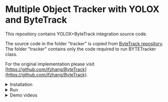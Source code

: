 # Multiple Object Tracker with YOLOX and ByteTrack 
This repository contains YOLOX+ByteTrack integration source code.

The source code in the folder "tracker" is copied from [ByteTrack repository](https://github.com/ifzhang/ByteTrack).
The folder "tracker" contains only the code required to run BYTETracker class.

For the original implementation please visit [https://github.com/ifzhang/ByteTrack](https://github.com/ifzhang/ByteTrack).

<details>
<summary>Installation</summary>

1. Download YOLOX+ByteTrack integration source code from [this repository](https://github.com/0w1Gr3y/MOT_ByteTrack). Open it as the root folder in your IDE
2. Install python requirements

```shell
pip3 install -r tracker/requirements.txt
```

3. Download and install CUDA on your PC
4. Install pytorch with cuda support: generate command line using [this manual](https://pytorch.org/get-started/locally/)

```shell
# This is an example of a command line, generated with https://pytorch.org/get-started/locally/
# This command will install pytorch v1.10 with coda 11.3
pip3 install torch==1.10.0+cu113 torchvision==0.11.1+cu113 torchaudio===0.10.0+cu113 -f https://download.pytorch.org/whl/cu113/torch_stable.html
```

5. Install **pycocotools**
* For Ubuntu use:
```shell
pip3 install cython; pip3 install 'git+https://github.com/cocodataset/cocoapi.git#subdirectory=PythonAPI'
```
* For Windows use:
```shell
pip3 install cython
pip3 install "git+https://github.com/philferriere/cocoapi.git#egg=pycocotools&subdirectory=PythonAPI"
```

6. Install **cython_box**
* For Ubuntu use:
```shell
pip3 install cython_bbox
```
* For Windows use:
```shell
pip install -e git+https://github.com/samson-wang/cython_bbox.git#egg=cython-bbox
```

### Install YOLOX
1. Clone YOLOX github repository and run setup
```shell
git clone https://github.com/Megvii-BaseDetection/YOLOX.git
cd YOLOX
python setup.py develop
cd ..
```
2. Download YOLOX weights to _weights_ folder from [YOLOX repository](https://github.com/Megvii-BaseDetection/YOLOX)
#### Standard Models (source: [YOLOX repository](https://github.com/Megvii-BaseDetection/YOLOX)).
|Model |size |mAP<sup>val<br>0.5:0.95 |mAP<sup>test<br>0.5:0.95 | Speed V100<br>(ms) | Params<br>(M) |FLOPs<br>(G)| weights |
| ------        |:---: | :---:    | :---:       |:---:     |:---:  | :---: | :----: |
|[YOLOX-s](https://github.com/Megvii-BaseDetection/YOLOX/blob/main/exps/default/yolox_s.py)    |640  |40.5 |40.5      |9.8      |9.0 | 26.8 | [github](https://github.com/Megvii-BaseDetection/YOLOX/releases/download/0.1.1rc0/yolox_s.pth) |
|[YOLOX-m](https://github.com/Megvii-BaseDetection/YOLOX/blob/main/exps/default/yolox_m.py)    |640  |46.9 |47.2      |12.3     |25.3 |73.8| [github](https://github.com/Megvii-BaseDetection/YOLOX/releases/download/0.1.1rc0/yolox_m.pth) |
|[YOLOX-l](https://github.com/Megvii-BaseDetection/YOLOX/blob/main/exps/default/yolox_l.py)    |640  |49.7 |50.1      |14.5     |54.2| 155.6 | [github](https://github.com/Megvii-BaseDetection/YOLOX/releases/download/0.1.1rc0/yolox_l.pth) |
|[YOLOX-x](https://github.com/Megvii-BaseDetection/YOLOX/blob/main/exps/default/yolox_x.py)   |640   |51.1 |**51.5**  | 17.3    |99.1 |281.9 | [github](https://github.com/Megvii-BaseDetection/YOLOX/releases/download/0.1.1rc0/yolox_x.pth) |
|[YOLOX-Darknet53](https://github.com/Megvii-BaseDetection/YOLOX/blob/main/exps/default/yolov3.py)   |640  | 47.7 | 48.0 | 11.1 |63.7 | 185.3 | [github](https://github.com/Megvii-BaseDetection/YOLOX/releases/download/0.1.1rc0/yolox_darknet.pth) |
#### Light Models (source: [YOLOX repository](https://github.com/Megvii-BaseDetection/YOLOX)).
|Model |size |mAP<sup>val<br>0.5:0.95 | Params<br>(M) |FLOPs<br>(G)| weights |
| ------        |:---:  |  :---:       |:---:     |:---:  | :---: |
|[YOLOX-Nano](https://github.com/Megvii-BaseDetection/YOLOX/blob/main/exps/default/nano.py) |416  |25.8  | 0.91 |1.08 | [github](https://github.com/Megvii-BaseDetection/YOLOX/releases/download/0.1.1rc0/yolox_nano.pth) |
|[YOLOX-Tiny](https://github.com/Megvii-BaseDetection/YOLOX/blob/main/exps/default/yolox_tiny.py) |416  |32.8 | 5.06 |6.45 | [github](https://github.com/Megvii-BaseDetection/YOLOX/releases/download/0.1.1rc0/yolox_tiny.pth) |

### Prepare videos for input
You can download [this](https://www.youtube.com/watch?v=MNn9qKG2UFI&t=8s&ab_channel=KarolMajek) 4K traffic camera video from youtube (or download resized 720p version from [google drive](https://drive.google.com/file/d/11RPVrhZ2lUJR4Mr-XqsFe5_1FEuR5uyv/view?usp=sharing))
```shell
pip3 install youtube-dl
youtube-dl -f 313 MNn9qKG2UFI
# rename file 'MNn9qKG2UFI.webm' and put it into 'assets' folder
```
</details>

<details>
<summary>Run</summary>

```shell
python .\main.py  --name yolox-m --ckpt weights/yolox_m.pth --video_input assets/KarolMajek720.avi --video_output output_yolox_m.avi
python .\main_detector.py --name yolox-m --ckpt weights/yolox_m.pth --video_input assets/KarolMajek720.avi --video_output output_yolox-m-det.avi
```
</details>
  
 <details>
 <summary>Demo videos</summary>
 You can check demo videos of YOLOX+ByteTrack integration on traffic monitoring task here:
 * [yolox-s](https://youtu.be/_S2-DHyrzyI)
 * [yolox-m](https://youtu.be/KzNFnRrAWCE)
 * [yolox-l](https://youtu.be/hT6AzAWfl-A)
 * [yolox-x](https://youtu.be/T7U0XzLAOzU)
 </details>
